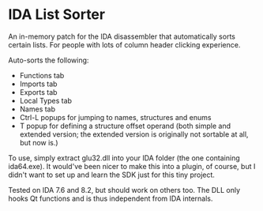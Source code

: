 # IDA List Sorter
An in-memory patch for the IDA disassembler that automatically sorts certain lists. For people with lots of column header clicking experience.

Auto-sorts the following:
* Functions tab
* Imports tab
* Exports tab
* Local Types tab
* Names tab
* Ctrl-L popups for jumping to names, structures and enums
* T popup for defining a structure offset operand (both simple and extended version; the extended version is originally not sortable at all, but now is.)

To use, simply extract glu32.dll into your IDA folder (the one containing ida64.exe). It would've been nicer to make this into a plugin, of course, but I didn't want to set up and learn the SDK just for this tiny project.

Tested on IDA 7.6 and 8.2, but should work on others too. The DLL only hooks Qt functions and is thus independent from IDA internals.
